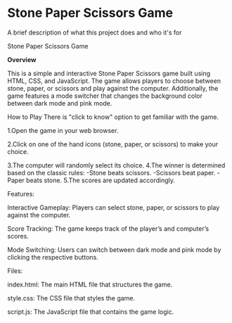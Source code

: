 
# Stone Paper Scissors Game

A brief description of what this project does and who it's for

Stone Paper Scissors Game

<b>Overview</b>

This is a simple and interactive Stone Paper Scissors game built using HTML, CSS, and JavaScript. The game allows players to choose between stone, paper, or scissors and play against the computer. Additionally, the game features a mode switcher that changes the background color between dark mode and pink mode.

How to Play
There is "click to know" option to get familiar with the game.

1.Open the game in your web browser.

2.Click on one of the hand icons (stone, paper, or scissors) to make your choice.

3.The computer will randomly select its choice.
4.The winner is determined based on the classic rules:
-Stone beats scissors.
-Scissors beat paper.
-Paper beats stone.
5.The scores are updated accordingly.

Features:

Interactive Gameplay: Players can select stone, paper, or scissors to play against the computer.

Score Tracking: The game keeps track of the player’s and computer’s scores.

Mode Switching: Users can switch between dark mode and pink mode by clicking the respective buttons.

Files:

index.html: The main HTML file that structures the game.

style.css: The CSS file that styles the game.

script.js: The JavaScript file that contains the game logic.
